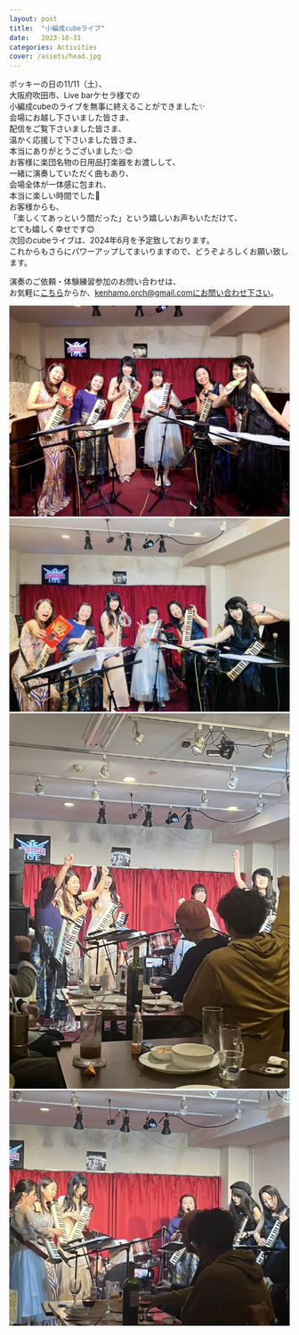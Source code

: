 ```yaml
---
layout: post
title:  "小編成cubeライブ"
date:   2023-10-31 
categories: Activities
cover: /assets/head.jpg
---
```

ポッキーの日の11/11（土）、  
大阪府吹田市、Live barケセラ様での  
小編成cubeのライブを無事に終えることができました✨  
会場にお越し下さいました皆さま、  
配信をご覧下さいました皆さま、  
温かく応援して下さいました皆さま、  
本当にありがとうございました✨😊  
お客様に楽団名物の日用品打楽器をお渡しして、  
一緒に演奏していただく曲もあり、  
会場全体が一体感に包まれ、  
本当に楽しい時間でした🎵  
お客様からも、  
「楽しくてあっという間だった」という嬉しいお声もいただけて、  
とても嬉しく幸せです😊  
次回のcubeライブは、2024年6月を予定致しております。  
これからもさらにパワーアップしてまいりますので、どうぞよろしくお願い致します。  
  
  
演奏のご依頼・体験練習参加のお問い合わせは、  
お気軽に[こちら](https://docs.google.com/forms/d/e/1FAIpQLSeOdIlDB3uChvhrr9F543WjyJz2orR1FHCYdYVnwKcQU6wVcg/viewform)からか、kenhamo.orch@gmail.comにお問い合わせ下さい。
  
<img border="0" src="/assets/20231111-1.jpg">      
<img border="0" src="/assets/20231111-2.jpg">   
<img border="0" src="/assets/20231111-3.jpg">   
<img border="0" src="/assets/20231111-4.jpg">   
